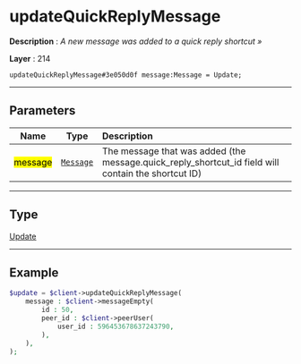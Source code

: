 # updateQuickReplyMessage

**Description** : *A new message was added to a quick reply shortcut &raquo;*

**Layer** : 214

```tl
updateQuickReplyMessage#3e050d0f message:Message = Update;
```

---

## Parameters

| Name | Type | Description |
| :---: | :---: | :--- |
| <mark>message</mark> | [`Message`](type/Message) | The message that was added (the message.quick_reply_shortcut_id field will contain the shortcut ID) |

---

## Type

[Update](type/Update)

---

## Example

```php
$update = $client->updateQuickReplyMessage(
	message : $client->messageEmpty(
		id : 50,
		peer_id : $client->peerUser(
			user_id : 596453678637243790,
		),
	),
);
```